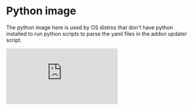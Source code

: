 # Python image

The python image here is used by OS distros that don't have python installed to
run python scripts to parse the yaml files in the addon updater script.

[![Analytics](https://kubernetes-site.appspot.com/UA-36037335-10/GitHub/cluster/addons/python-image/README.md?pixel)]()

